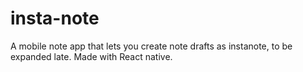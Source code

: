 # insta-note
A mobile note app that lets you create note drafts as instanote, to be expanded late. Made with React native.
